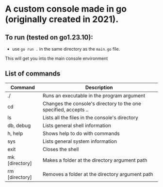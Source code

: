 # A custom console made in go (originally created in 2021).

## To run (tested on go1.23.10):
- use `go run .` in the same directory as the `main.go` file.

This will get you into the main console environment

## List of commands

| Command | Description |
| ------- | ----------- |
| ./ <program> | Runs an executable in the program argument |
| cd <directory> | Changes the console's directory to the one specified, accepts .. |
| ls | Lists all the files in the console's directory |
| db, debug | Lists general shell information |
| h, help | Shows help to do with commands |
| sys | Lists general system information |
| exit | Closes the shell |
| mk [directory] | Makes a folder at the directory argument path |
| rm [directory] | Removes a folder at the directory argument path |